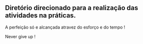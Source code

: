 ## Diretório direcionado para a realização das atividades na práticas.

A perfeição só e alcançada atravez do esforço e do tempo !

Never give up !
